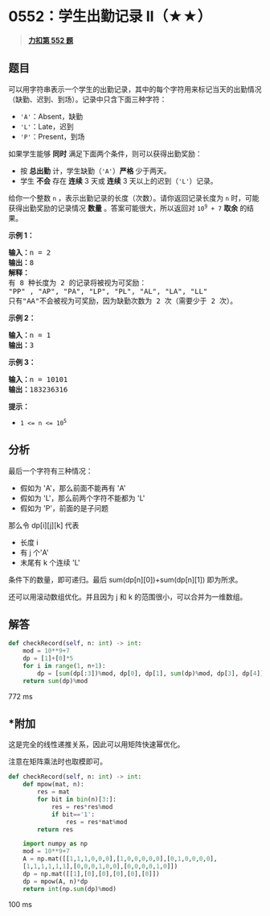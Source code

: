 # 0552：学生出勤记录 II（★★）


> <u>**[力扣第 552 题](https://leetcode.cn/problems/student-attendance-record-ii/)**</u>

## 题目

可以用字符串表示一个学生的出勤记录，其中的每个字符用来标记当天的出勤情况（缺勤、迟到、到场）。记录中只含下面三种字符：
<ul>
<li><code>'A'</code>：Absent，缺勤</li>
<li><code>'L'</code>：Late，迟到</li>
<li><code>'P'</code>：Present，到场</li>
</ul>

<p>如果学生能够 <strong>同时</strong> 满足下面两个条件，则可以获得出勤奖励：</p>

<ul>
<li>按 <strong>总出勤</strong> 计，学生缺勤（<code>'A'</code>）<strong>严格</strong> 少于两天。</li>
<li>学生 <strong>不会</strong> 存在 <strong>连续</strong> 3 天或 <strong>连续</strong> 3 天以上的迟到（<code>'L'</code>）记录。</li>
</ul>

<p>给你一个整数 <code>n</code> ，表示出勤记录的长度（次数）。请你返回记录长度为 <code>n</code> 时，可能获得出勤奖励的记录情况 <strong>数量</strong> 。答案可能很大，所以返回对 <code>10<sup>9</sup> + 7</code> <strong>取余</strong> 的结果。</p>



<p><strong>示例 1：</strong></p>

<pre>
<strong>输入：</strong>n = 2
<strong>输出：</strong>8
<strong>解释：
</strong>有 8 种长度为 2 的记录将被视为可奖励：
"PP" , "AP", "PA", "LP", "PL", "AL", "LA", "LL"
只有"AA"不会被视为可奖励，因为缺勤次数为 2 次（需要少于 2 次）。
</pre>

<p><strong>示例 2：</strong></p>

<pre>
<strong>输入：</strong>n = 1
<strong>输出：</strong>3
</pre>

<p><strong>示例 3：</strong></p>

<pre>
<strong>输入：</strong>n = 10101
<strong>输出：</strong>183236316
</pre>



<p><strong>提示：</strong></p>

<ul>
<li><code>1 &lt;= n &lt;= 10<sup>5</sup></code></li>
</ul>


## 分析

最后一个字符有三种情况：
- 假如为 'A'，那么前面不能再有 'A'
- 假如为 'L'，那么前两个字符不能都为 'L'
- 假如为 'P'，前面的是子问题

那么令 dp[i][j][k] 代表
- 长度 i
- 有 j 个'A'
- 末尾有 k 个连续 'L'

条件下的数量，即可递归。最后 sum(dp[n][0])+sum(dp[n][1]) 即为所求。

还可以用滚动数组优化。并且因为 j 和 k 的范围很小，可以合并为一维数组。

## 解答

```python
def checkRecord(self, n: int) -> int:
    mod = 10**9+7
    dp = [1]+[0]*5
    for i in range(1, n+1):
        dp = [sum(dp[:3])%mod, dp[0], dp[1], sum(dp)%mod, dp[3], dp[4]]
    return sum(dp)%mod
```
772 ms

## *附加

这是完全的线性递推关系，因此可以用矩阵快速幂优化。

注意在矩阵乘法时也取模即可。

```python
def checkRecord(self, n: int) -> int:
    def mpow(mat, n):
        res = mat
        for bit in bin(n)[3:]:
            res = res*res%mod
            if bit=='1':
                res = res*mat%mod
        return res

    import numpy as np
    mod = 10**9+7
    A = np.mat([[1,1,1,0,0,0],[1,0,0,0,0,0],[0,1,0,0,0,0],
    [1,1,1,1,1,1],[0,0,0,1,0,0],[0,0,0,0,1,0]])
    dp = np.mat([[1],[0],[0],[0],[0],[0]])
    dp = mpow(A, n)*dp
    return int(np.sum(dp)%mod)
```
100 ms
